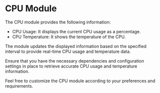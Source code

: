 # CPU Module

The CPU module provides the following information:

- CPU Usage: It displays the current CPU usage as a percentage.
- CPU Temperature: It shows the temperature of the CPU.

The module updates the displayed information based on the specified interval to provide real-time CPU usage and temperature data.

Ensure that you have the necessary dependencies and configuration settings in place to retrieve accurate CPU usage and temperature information.

Feel free to customize the CPU module according to your preferences and requirements.
